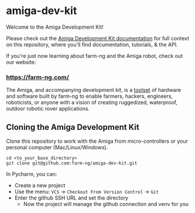 # amiga-dev-kit

Welcome to the Amiga Development Kit!

Please check out the [Amiga Development Kit documentation](https://farm-ng.github.io/amiga-dev-kit/) for full context on this repository, where you'll find documentation, tutorials, & the API.

If you're just now learning about farm-ng and the Amiga robot, check out our website:

### https://farm-ng.com/

The Amiga, and accompanying development kit, is a [toolset](https://farm-ng.com/collections/amiga-attachments) of hardware and software built by farm-ng to enable farmers, hackers, engineers, roboticists, or anyone with a vision of creating ruggedized, waterproof, outdoor robotic rover applications.


## Cloning the Amiga Development Kit

Clone this repository to work with the Amiga from micro-controllers or your personal computer (Mac/Linux/Windows).

```
cd <to_your_base_directory>
git clone git@github.com:farm-ng/amiga-dev-kit.git
```

In Pycharm, you can:
* Create a new project
* Use the menu: `VCS` -> `Checkout From Version Control` -> `Git`
* Enter the github SSH URL and set the directory
  * Now the project will manage the github connection and venv for you


